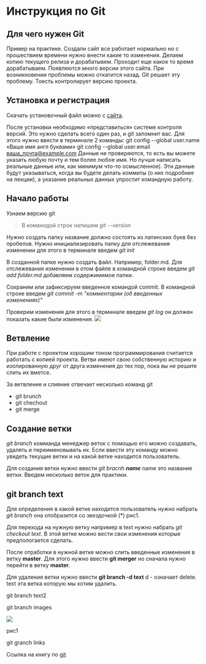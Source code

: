 # Инструкция по Git

## Для чего нужен Git
Пример на практике. Создали сайт все работает нормально но с прошествием времени нужно внести какие то изменения. Делаем копию текущего релиза и дорабатывем. Проходит еще какое то время дорабатываем. Появляются много версии этого сайта. При возникновении проблемы можно откатится назад. Git решает эту проблему. Тоесть контролирует версию проекта.

## Установка и регистрация
Скачать установочный файл можно с [сайта](https://git-scm.com/downloads).

После установки необходимо «представиться» системе контроля версий. Это нужно сделать всего один раз, и git запомнит вас. Для этого нужно ввести в терминале 2 команды:
git config --global user.name «Ваше имя англ буквами»
git config --global user.email ваша_почта@example.com
Данные не проверяются, то есть вы можете указать любую почту и тем более любое имя. Но лучше написать реальные данные или, как минимум что-то осмысленное). Эти данные будут указываться, когда вы будете делать коммиты (о них подробнее на лекции), а указание реальных данных упростит командную работу.

## Начало работы

Узнаем версию git
> В команодой строк напишем *git --version*

Нужно создать папку название должно состоять из латинских букв без пробелов. Нужно инициализировать папку для отслежевания изменении для этого в терминале введем *git init*

В созданной папке нужно создать файл. Например, folder.md. Для отслежевания изменении в отом файле в командной строке введем *git add folder.md* добавляем содержимимое папки.

Сохраним или зафиксируем введенное командой commit. В командной строке введем *git commit -m "комментарии (об введенных изменениях)"*

Проверим изменения для этого в терминале введем *git log* он должен показать какие были изменения.
![](gitLog.jpg)

## Ветвление
При работе с проектом хорошим тоном программирования считается работать с копией проекта. Ветви имеют свою собственную историю и изолированную друг от друга изменения до тех пор, пока вы не решите слить их вметсе.

За ветвление и слияние отвечает несколько команд git
* git brunch
* git chechout
* git merge

## Создание ветки

*git branch* комманда менеджер веток с помощью его можно создавать, удалять и переименовывать их. Если ввести эту команду можно увидеть текущие ветки и на какой ветке находится пользователь.

Для создания ветки нужно ввести *git bracnh **name*** name это название ветки.
Введем несколько веток для практики.

## git branch text

Для определения в какой ветке находится пользователь нужно набрать *git branch* она отобразится со звездочкой (*) рис1.

Для перехода на нужную ветку например в text нужно набрать *git checkout text*. В этой ветке можно вести свои изменения которые предпологается сделать.

После отработки в нужной ветке можно слить введенные изменения в ветку **master**. Для этого нужно ввести **git merger** но сначала нужно перейти в ветку **master**.

Для удаления ветки нужно ввести **git branch -d text** d - означает delete. text эта ветка которую мы хотим удалить.

git branch text2

git branch images


![](GitBranch.jpg) 

рис1


git granсh links

Ссылка на книгу по [git](https://git-scm.com/book/en/v2)
